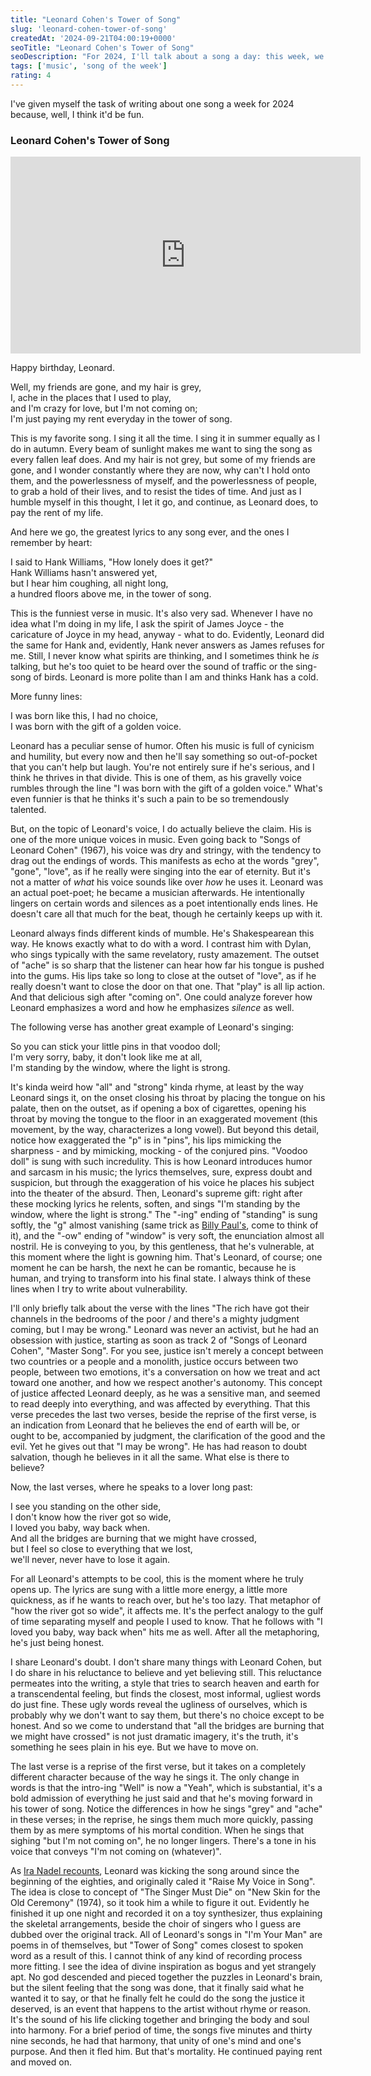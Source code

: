 ```yaml
---
title: "Leonard Cohen's Tower of Song"
slug: 'leonard-cohen-tower-of-song'
createdAt: '2024-09-21T04:00:19+0000'
seoTitle: "Leonard Cohen's Tower of Song"
seoDescription: "For 2024, I'll talk about a song a day: this week, we're talking about Leonard Cohen's Tower of Song."
tags: ['music', 'song of the week']
rating: 4
---
```


I've given myself the task of writing about one song a week for 2024 because, well, I think it'd be fun.

### Leonard Cohen's Tower of Song

<iframe width="560" height="315" src="https://www.youtube.com/embed/zxI3wnjb4wY?si=kP2-nVirgj-rD5rc" title="YouTube video player" frameborder="0" allow="accelerometer; autoplay; clipboard-write; encrypted-media; gyroscope; picture-in-picture; web-share" referrerpolicy="strict-origin-when-cross-origin" allowfullscreen></iframe>

Happy birthday, Leonard.

Well, my friends are gone, and my hair is grey,<br/>
I, ache in the places that I used to play,<br/>
and I'm crazy for love, but I'm not coming on;<br/>
I'm just paying my rent everyday in the tower of song.

This is my favorite song. I sing it all the time. I sing it in summer equally as I do in autumn. Every beam of sunlight makes me want to sing the song as every fallen leaf does. And my hair is not grey, but some of my friends are gone, and I wonder constantly where they are now, why can't I hold onto them, and the powerlessness of myself, and the powerlessness of people, to grab a hold of their lives, and to resist the tides of time. And just as I humble myself in this thought, I let it go, and continue, as Leonard does, to pay the rent of my life.

And here we go, the greatest lyrics to any song ever, and the ones I remember by heart:

I said to Hank Williams, "How lonely does it get?"<br/>
Hank Williams hasn't answered yet,<br/>
but I hear him coughing, all night long,<br/>
a hundred floors above me, in the tower of song.

This is the funniest verse in music. It's also very sad. Whenever I have no idea what I'm doing in my life, I ask the spirit of James Joyce - the caricature of Joyce in my head, anyway - what to do. Evidently, Leonard did the same for Hank and, evidently, Hank never answers as James refuses for me. Still, I never know what spirits are thinking, and I sometimes think he _is_ talking, but he's too quiet to be heard over the sound of traffic or the sing-song of birds. Leonard is more polite than I am and thinks Hank has a cold.

More funny lines:

I was born like this, I had no choice,<br/>
I was born with the gift of a golden voice.

Leonard has a peculiar sense of humor. Often his music is full of cynicism and humility, but every now and then he'll say something so out-of-pocket that you can't help but laugh. You're not entirely sure if he's serious, and I think he thrives in that divide. This is one of them, as his gravelly voice rumbles through the line "I was born with the gift of a golden voice." What's even funnier is that he thinks it's such a pain to be so tremendously talented.

But, on the topic of Leonard's voice, I do actually believe the claim. His is one of the more unique voices in music. Even going back to "Songs of Leonard Cohen" (1967), his voice was dry and stringy, with the tendency to drag out the endings of words. This manifests as echo at the words "grey", "gone", "love", as if he really were singing into the ear of eternity. But it's not a matter of _what_ his voice sounds like over _how_ he uses it. Leonard was an actual poet-poet; he became a musician afterwards. He intentionally lingers on certain words and silences as a poet intentionally ends lines. He doesn't care all that much for the beat, though he certainly keeps up with it.

Leonard always finds different kinds of mumble. He's Shakespearean this way. He knows exactly what to do with a word. I contrast him with Dylan, who sings typically with the same revelatory, rusty amazement. The outset of "ache" is so sharp that the listener can hear how far his tongue is pushed into the gums. His lips take so long to close at the outset of "love", as if he really doesn't want to close the door on that one. That "play" is all lip action. And that delicious sigh after "coming on". One could analyze forever how Leonard emphasizes a word and how he emphasizes _silence_ as well.

The following verse has another great example of Leonard's singing:

So you can stick your little pins in that voodoo doll;<br/>
I'm very sorry, baby, it don't look like me at all,<br/>
I'm standing by the window, where the light is strong.

It's kinda weird how "all" and "strong" kinda rhyme, at least by the way Leonard sings it, on the onset closing his throat by placing the tongue on his palate, then on the outset, as if opening a box of cigarettes, opening his throat by moving the tongue to the floor in an exaggerated movement (this movement, by the way, characterizes a long vowel). But beyond this detail, notice how exaggerated the "p" is in "pins", his lips mimicking the sharpness - and by mimicking, mocking - of the conjured pins. "Voodoo doll" is sung with such incredulity. This is how Leonard introduces humor and sarcasm in his music; the lyrics themselves, sure, express doubt and suspicion, but through the exaggeration of his voice he places his subject into the theater of the absurd. Then, Leonard's supreme gift: right after these mocking lyrics he relents, soften, and sings "I'm standing by the window, where the light is strong." The "-ing" ending of "standing" is sung softly, the "g" almost vanishing (same trick as [Billy Paul's](/billy-paul-me-and-mrs-jones), come to think of it), and the "-ow" ending of "window" is very soft, the enunciation almost all nostril. He is conveying to you, by this gentleness, that he's vulnerable, at this moment where the light is gowning him. That's Leonard, of course; one moment he can be harsh, the next he can be romantic, because he is human, and trying to transform into his final state. I always think of these lines when I try to write about vulnerability.

I'll only briefly talk about the verse with the lines "The rich have got their channels in the bedrooms of the poor / and there's a mighty judgment coming, but I may be wrong." Leonard was never an activist, but he had an obsession with justice, starting as soon as track 2 of "Songs of Leonard Cohen", "Master Song". For you see, justice isn't merely a concept between two countries or a people and a monolith, justice occurs between two people, between two emotions, it's a conversation on how we treat and act toward one another, and how we respect another's autonomy. This concept of justice affected Leonard deeply, as he was a sensitive man, and seemed to read deeply into everything, and was affected by everything. That this verse precedes the last two verses, beside the reprise of the first verse, is an indication from Leonard that he believes the end of earth will be, or ought to be, accompanied by judgment, the clarification of the good and the evil. Yet he gives out that "I may be wrong". He has had reason to doubt salvation, though he believes in it all the same. What else is there to believe?

Now, the last verses, where he speaks to a lover long past:

I see you standing on the other side,<br/>
I don't know how the river got so wide,<br/>
I loved you baby, way back when.<br/>
And all the bridges are burning that we might have crossed,<br/>
but I feel so close to everything that we lost,<br/>
we'll never, never have to lose it again.

For all Leonard's attempts to be cool, this is the moment where he truly opens up. The lyrics are sung with a little more energy, a little more quickness, as if he wants to reach over, but he's too lazy. That metaphor of "how the river got so wide", it affects me. It's the perfect analogy to the gulf of time separating myself and people I used to know. That he follows with "I loved you baby, way back when" hits me as well. After all the metaphoring, he's just being honest.

I share Leonard's doubt. I don't share many things with Leonard Cohen, but I do share in his reluctance to believe and yet believing still. This reluctance permeates into the writing, a style that tries to search heaven and earth for a transcendental feeling, but finds the closest, most informal, ugliest words do just fine. These ugly words reveal the ugliness of ourselves, which is probably why we don't want to say them, but there's no choice except to be honest. And so we come to understand that "all the bridges are burning that we might have crossed" is not just dramatic imagery, it's the truth, it's something he sees plain in his eye. But we have to move on.

The last verse is a reprise of the first verse, but it takes on a completely different character because of the way he sings it. The only change in words is that the intro-ing "Well" is now a "Yeah", which is substantial, it's a bold admission of everything he just said and that he's moving forward in his tower of song. Notice the differences in how he sings "grey" and "ache" in these verses; in the reprise, he sings them much more quickly, passing them by as mere symptoms of his mortal condition. When he sings that sighing "but I'm not coming on", he no longer lingers. There's a tone in his voice that conveys "I'm not coming on (whatever)".

As [Ira Nadel recounts](https://en.wikipedia.org/wiki/Tower_of_Song#Background), Leonard was kicking the song around since the beginning of the eighties, and originally caled it "Raise My Voice in Song". The idea is close to concept of "The Singer Must Die" on "New Skin for the Old Ceremony" (1974), so it took him a while to figure it out. Evidently he finished it up one night and recorded it on a toy synthesizer, thus explaining the skeletal arrangements, beside the choir of singers who I guess are dubbed over the original track. All of Leonard's songs in "I'm Your Man" are poems in of themselves, but "Tower of Song" comes closest to spoken word as a result of this. I cannot think of any kind of recording process more fitting. I see the idea of divine inspiration as bogus and yet strangely apt. No god descended and pieced together the puzzles in Leonard's brain, but the silent feeling that the song was done, that it finally said what he wanted it to say, or that he finally felt he could do the song the justice it deserved, is an event that happens to the artist without rhyme or reason. It's the sound of his life clicking together and bringing the body and soul into harmony. For a brief period of time, the songs five minutes and thirty nine seconds, he had that harmony, that unity of one's mind and one's purpose. And then it fled him. But that's mortality. He continued paying rent and moved on.
